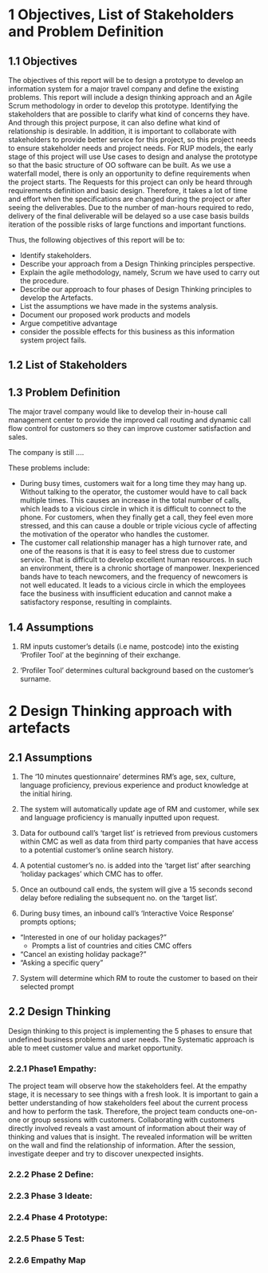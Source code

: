 # 1 Objectives, List of Stakeholders and Problem Definition 

## 1.1 Objectives

The objectives of this report will be to design a prototype to develop an information system for a major travel company and define the existing problems. This report will include a design thinking approach and an Agile Scrum methodology in order to develop this prototype. Identifying the stakeholders that are possible to clarify what kind of concerns they have. And through this project purpose, it can also define what kind of relationship is desirable. In addition, it is important to collaborate with stakeholders to provide better service for this project, so this project needs to ensure stakeholder needs and project needs.
For RUP models, the early stage of this project will use Use cases to design and analyse the prototype so that the basic structure of OO software can be built. As we use a waterfall model, there is only an opportunity to define requirements when the project starts. The Requests for this project can only be heard through requirements definition and basic design. Therefore, it takes a lot of time and effort when the specifications are changed during the project or after seeing the deliverables. Due to the number of man-hours required to redo, delivery of the final deliverable will be delayed so a use case basis builds iteration of the possible risks of large functions and important functions.

Thus, the following objectives of this report will be to:

- Identify stakeholders.
- Describe your approach from a Design Thinking principles perspective.
- Explain the agile methodology, namely, Scrum we have used to carry out the procedure.
- Describe our approach to four phases of Design Thinking principles to develop the Artefacts.
- List the assumptions we have made in the systems analysis.
- Document our proposed work products and models
- Argue                  competitive advantage
- consider the possible effects for this business as this information system project fails.
## 1.2 List of Stakeholders

## 1.3 Problem Definition

The major travel company would like to develop their in-house call management center to provide the improved call routing and dynamic call flow control for customers so they can improve customer satisfaction and sales.

The company is still ....           

These problems include:


- During busy times, customers wait for a long time they may hang up. Without talking to the operator, the customer would have to call back multiple times. This causes an increase in the total number of calls, which leads to a vicious circle in which it is difficult to connect to the phone. For customers, when they finally get a call, they feel even more stressed, and this can cause a double or triple vicious cycle of affecting the motivation of the operator who handles the customer.
- The customer call relationship manager has a high turnover rate, and one of the reasons is that it is easy to feel stress due to customer service. That is difficult to develop excellent human resources. In such an environment, there is a chronic shortage of manpower. Inexperienced bands have to teach newcomers, and the frequency of newcomers is not well educated. It leads to a vicious circle in which the employees face the business with insufficient education and cannot make a satisfactory response, resulting in complaints.

## 1.4 Assumptions

1. RM inputs customer’s details (i.e name, postcode) into the existing ‘Profiler Tool’ at the beginning of their exchange.

2. ‘Profiler Tool’ determines cultural background based on the customer’s surname.

# 2 Design Thinking approach with artefacts


## 2.1 Assumptions


1. The ‘10 minutes questionnaire’ determines RM’s age, sex, culture, language proficiency, previous experience and product knowledge at the initial hiring.

2. The system will automatically update age of RM and customer, while sex and language proficiency is manually inputted upon request.

3. Data for outbound call’s ‘target list’ is retrieved from previous customers within CMC as well as data from third party companies that have access to a potential customer’s online search history.

4. A potential customer’s no. is added into the ‘target list’ after searching ‘holiday packages’ which CMC has to offer.

5. Once an outbound call ends, the system will give a 15 seconds second delay before redialing the subsequent no. on the ‘target list’.

6. During busy times, an inbound call’s ‘Interactive Voice Response’ prompts options;
- “Interested in one of our holiday packages?”
    - Prompts a list of countries and cities CMC offers
- “Cancel an existing holiday package?”
- “Asking a specific query”

7. System will determine which RM to route the customer to based on their selected prompt 


## 2.2 Design Thinking 
Design thinking to this project is implementing the 5 phases to ensure that undefined business problems and user needs. The Systematic approach is able to meet customer value and market opportunity.


### 2.2.1 Phase1 Empathy:
The project team will observe how the stakeholders feel. At the empathy stage, it is necessary to see things with a fresh look. It is important to gain a better understanding of how stakeholders feel about the current process and how to perform the task. Therefore, the project team conducts one-on-one or group sessions with customers. Collaborating with customers directly involved reveals a vast amount of information about their way of thinking and values that is insight. The revealed information will be written on the wall and find the relationship of information. After the session, investigate deeper and try to discover unexpected insights.
### 2.2.2 Phase 2 Define:
### 2.2.3 Phase 3 Ideate:
### 2.2.4 Phase 4 Prototype:
### 2.2.5 Phase 5 Test:
### 2.2.6 Empathy Map

